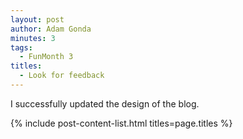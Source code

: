```yaml
---
layout: post
author: Adam Gonda
minutes: 3
tags:
  - FunMonth 3
titles:
  - Look for feedback
---
```


I successfully updated the design of the blog.

{% include post-content-list.html titles=page.titles %}